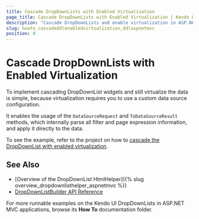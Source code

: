 ```yaml
---
title: Cascade DropDownLists with Enabled Virtualization
page_title: Cascade DropDownLists with Enabled Virtualization | Kendo UI DropDownList HtmlHelper for ASP.NET MVC
description: "Cascade DropDownLists and enable virtualization in ASP.NET MVC applications."
slug: howto_cascadeddlenabledvirtualization_ddlaspnetmvc
position: 0
---
```


# Cascade DropDownLists with Enabled Virtualization

To implement cascading DropDownList widgets and still virtualize the data is simple, because virtualization requires you to use a custom data source configuration.

It enables the usage of the `DataSourceRequest` and `ToDataSourceResult` methods, which internally parse all filter and page expression information, and apply it directly to the data.

To see the example, refer to the project on how to [cascade the DropDownList with enabled virtualization](https://github.com/telerik/ui-for-aspnet-mvc-examples/tree/master/dropdownlist/KendoDropDownListCascadingAndVirtualization).

## See Also

* [Overview of the DropDownList HtmlHelper]({% slug overview_dropdownlisthelper_aspnetmvc %})
* [DropDownListBuilder API Reference](http://docs.telerik.com/aspnet-mvc/api/Kendo.Mvc.UI.Fluent/DropDownListBuilder)

For more runnable examples on the Kendo UI DropDownLists in ASP.NET MVC applications, browse its **How To** documentation folder.
